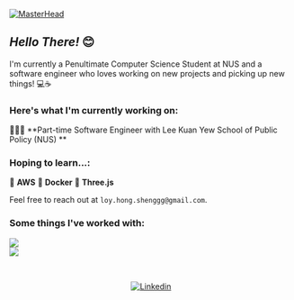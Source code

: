 [![MasterHead](https://www.google.com/url?sa=i&url=https%3A%2F%2Fwww.deviantart.com%2Fhappy05%2Fart%2FBatch-Script-Collection-Banner-680786884&psig=AOvVaw3snRkLFsW9_xtfgQ22uAFF&ust=1691163714204000&source=images&cd=vfe&opi=89978449&ved=0CBEQjRxqFwoTCJDP0_TpwIADFQAAAAAdAAAAABAE)](https://loy-hongsheng.vercel.app/)

## *Hello There!* 😊

I'm currently a Penultimate Computer Science Student at NUS and a software engineer who loves working on new projects and picking up new things! 💻☕

### Here's what I'm currently working on:

🧑🏻‍💻 **Part-time Software Engineer with Lee Kuan Yew School of Public Policy (NUS) **


### Hoping to learn...:

🍇 **AWS**
🥝 **Docker**
📐 **Three.js**

Feel free to reach out at ```loy.hong.shenggg@gmail.com```.

### Some things I've worked with:

<p>
  <a href="https://skillicons.dev">
    <img src="https://skillicons.dev/icons?i=js,ts,py,java,react,firebase,nodejs,express,mongodb,tailwind,nextjs" /> <br/>
    <img src="https://skillicons.dev/icons?i=postgres,mysql,flutter,firebase,figma,postman" />
  </a>
</p>

<br>

<p align="center"><a href="https://www.linkedin.com/in/loyhongsheng"><img alt="Linkedin" src="https://img.shields.io/badge/linkedin-0077B5?logo=linkedin&logoColor=white&style=for-the-badge" /></a>

